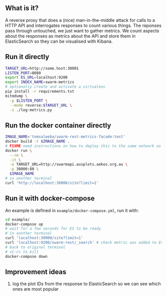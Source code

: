 ## What is it?
A reverse proxy that does a (nice) man-in-the-middle attack for calls to a HTTP API and interrogates responses to count various things. The reponses pass through untouched, we just want to gather metrics. We count aspects about the responses as metrics about the API and store them in ElasticSearch so they can be visualised with Kibana.

## Run it directly

```bash
TARGET_URL=http://some.host:30001
LISTEN_PORT=8080
export ES_URL=localhost:9200
export INDEX_NAME=swarm-metrics
# optionally create and activate a virtualenv
pip install -r requirements.txt
mitmdump \
  -p $LISTEN_PORT \
  --mode reverse:$TARGET_URL \
  -s ./log-metrics.py
```

## Run the docker container directly
```bash
IMAGE_NAME='tomsaleeba/swarm-rest-metrics-facade:test'
docker build -t $IMAGE_NAME .
# FIXME need instructions on how to deploy this to the same network as an ES instance, then use ES_URL env var
docker run \
  --rm \
  -it \
  -e TARGET_URL=http://swarmapi.ausplots.aekos.org.au \
  -p 30000:80 \
  $IMAGE_NAME
# in another terminal
curl 'http://localhost:30000/site?limit=1'
```

## Run it with docker-compose

An example is defined in `example/docker-compose.yml`, run it with:
```bash
cd example/
docker-compose up
# wait for a few seconds for ES to be ready
# in another terminal
curl 'localhost:30000/site?limit=1'
curl 'localhost:9200/swarm-rest/_search' # check metric was added to ES
# back to original terminal
# <C-c> to kill
docker-compose down
```

## Improvement ideas

  1. log the plot IDs from the response to ElasticSearch so we can see which ones are most popular

